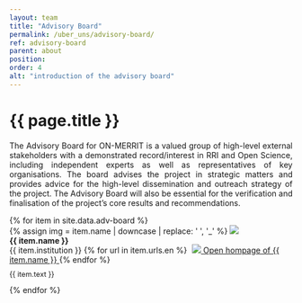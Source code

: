 ```yaml
---
layout: team
title: "Advisory Board"
permalink: /uber_uns/advisory-board/
ref: advisory-board
parent: about
position: 
order: 4
alt: "introduction of the advisory board"
---
```

<main class="grid-x grid-container">
  <div class="cell medium-10 medium-offset-1 large-8 large-offset-2">
    <h1 class="margin-top-2">{{ page.title }}</h1>
    <!-- Start editing content here -->
    <p style="text-align:justify;">The Advisory Board for ON-MERRIT is a valued group of high-level external stakeholders with a demonstrated record/interest in RRI and Open Science, including independent experts as well as representatives of key organisations. 
      The board advises the project in strategic matters and provides advice for the high-level dissemination and outreach strategy of the project. 
      The Advisory Board will also be essential for the verification and finalisation of the project’s core results and recommendations.</p>
    <!-- Stop editing content here -->
  </div>
  <div class="grid-x grid-container grid-margin-x">
    {% for item in site.data.adv-board %}
    <div class="cell margin-bottom-2 margin-top-2 medium-6 large-4">
      <div class="team_member">
        {% assign img = item.name | downcase | replace: ' ', '_' %}
        <img src="{{ site.baseurl }}/img/advisory-board/image_{{ img }}.jpg" class="team_member_img" aria-hidden="true">
        <br>
        <strong>{{ item.name }}</strong><br>
        {{ item.institution }} 
        {% for url in item.urls.en %}
        <a href="{{ url }}" title="Open hompage of {{ item.name }}">
          <img src="{{ site.baseurl }}/img/icons/new-window.svg" style="margin-top: -5px; margin-left: 5px;" aria-hidden="true">
          <span class="show-for-sr">Open hompage of {{ item.name }}</span>
        </a>
        {% endfor %}
        <p style="text-align:justify; margin-top: 10px; font-size: 90%;">{{ item.text }}</p>
      </div>
    </div>
    {% endfor %}
  </div>
</main>

